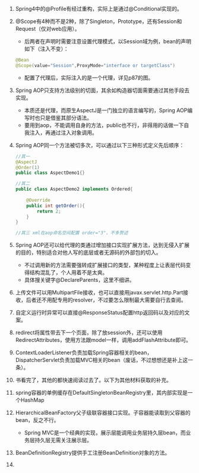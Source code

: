 1. Spring4中的@Profile有经过重构，实际上是通过@Conditional实现的。

2. @Scope有4种而不是2种，除了Singleton，Prototype，还有Session和Request（仅对web应用）。

   - 后两者在声明时需要注意设置代理模式，以Session域为例，bean的声明如下（注入不变）：

   ```java
   @Bean
   @Scope(value="Session",ProxyMode="interface or targetClass")
   
   ```

   - 配置了代理后，实际注入的是一个代理，详见p87的图。

3. Spring AOP只支持方法级别的切面，其余如构造器切面需要通过其他手段去实现。

   - 本质还是代理，而原生AspectJ是一门独立的语言编写的，Spring AOP编写时也只是借鉴其部分语法。
   - 要用到aop，不能调用自身的方法，public也不行，非得用的话做一下自我注入，再通过注入对象调用。

4. Spring AOP同一个方法被切多次，可以通过以下三种形式定义先后顺序：

   ```java
   //其一
   @AspectJ
   @Order(1)
   public class AspectDemo1{}
   
   //其二
   public class AspectDemo2 implements Ordered{
       
       @Override
       public int getOrder(){
           return 2;
       }
   }
   
   //其三 xml在aop命名空间配置 order="3"，不多赘述
   
   ```

5. Spring AOP还可以给代理的类通过增加接口实现扩展方法，达到无侵入扩展的目的，特别适合对他人写的底层或者无源码的外部包的切入。

   - 不过调用新的方法需要强转成扩展接口的类型，某种程度上让表层代码变得结构混乱了，个人用着不是太爽。
   - 具体搜关键字@DeclareParents，这里不细讲。

6. 上传文件可以用MultipartFile接收，也可以直接用javax.servlet.http.Part接收，后者还不用配专用的resolver，不过要怎么限制最大需要自行去查阅。

7. 自定义运行时异常可以直接@ResponseStatus配置http返回码以及对应的文案。

8. redirect将属性带去下一个页面，除了放session外，还可以使用RedirectAttributes，使用方法跟model一样，调用addFlashAttribute即可。

9. ContextLoaderListener负责加载Spring容器相关的bean，DispatcherServlet负责加载MVC相关的bean（废话，不过想想还是补上这一条）。

10. 书看完了，其他的都快速阅读过去了。以下为其他材料获取的补充。

11. spring容器的单例缓存在DefaultSingletonBeanRegistry里，其内部实现是一个HashMap

12. HierarchicalBeanFactory父子级联容器接口实现。子容器能读取到父容器的bean，反之不行。

    - Spring MVC是一个经典的实现，展示层能调用业务层持久层bean，而业务层持久层无需关注展示层。

13. BeanDefinitionRegistry提供手工注册BeanDefinition对象的方法。

14. 

